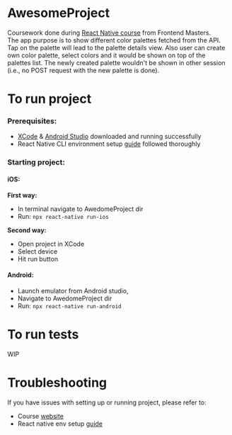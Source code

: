 # AwesomeProject
Coursework done during [React Native course](https://frontendmasters.com/courses/react-native-v2/) from Frontend Masters. <br /> The app purpose is to show different
color palettes fetched from the API. Tap on the palette will lead to the palette details view. Also user can create own color palette, select colors and it would be shown on top of the palettes list. The newly
created palette wouldn't be shown in other session (i.e., no POST request with the new palette is done).

# To run project
<h3>Prerequisites:</h3>

 - [XCode](https://apps.apple.com/us/app/xcode/id497799835?mt=12) & [Android Studio](https://developer.android.com/studio) downloaded and running successfully
 - React Native CLI environment setup [guide](https://reactnative.dev/docs/environment-setup) followed thoroughly

<h3>Starting project:</h3>
<h4>iOS: </h4>

**First way:**

 - In terminal navigate to AwedomeProject dir 
 - Run: `npx react-native run-ios` 

**Second way:**
 
  - Open project in XCode
  - Select device 
  - Hit run button
 
 <h4>Android:</h4>
 
  - Launch emulator from Android studio, 
  - Navigate to AwedomeProject dir 
  - Run: `npx react-native run-android`

# To run tests
WIP

# Troubleshooting
If you have issues with setting up or running project, please refer to:

 - Course [website](https://kadikraman.github.io/react-native-v2/setup-rn)
 - React native env setup [guide](https://reactnative.dev/docs/environment-setup)
